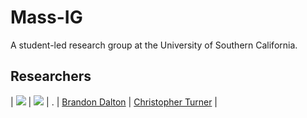 # Mass-IG
A student-led research group at the University of Southern California.

## Researchers
| <img src="https://avatars2.githubusercontent.com/u/22716543?v=4&s=200" /> | <img src="https://avatars3.githubusercontent.com/u/2086667?v=4&s=200" /> | . 
| [Brandon Dalton](https://github.com/Brandon7CC) | [Christopher Turner](https://github.com/christopherturner) |  
